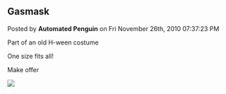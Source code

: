 ## Gasmask
Posted by **Automated Penguin** on Fri November 26th, 2010 07:37:23 PM

Part of an old H-ween costume

One size fits all!

Make offer

![](http://www.public.asu.edu/~cbock/JUNK/sale/gas.JPG)
